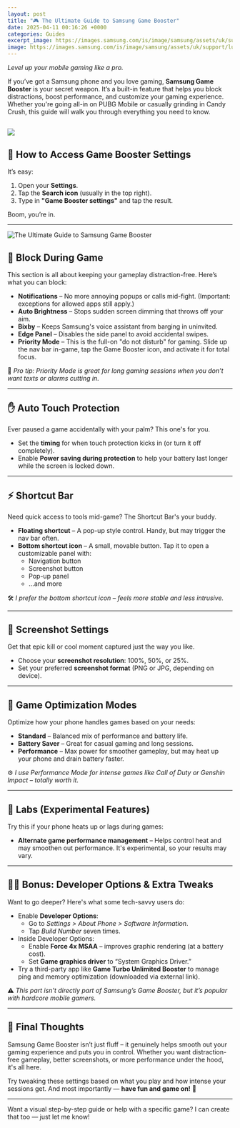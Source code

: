 ```yaml
---
layout: post
title: "🎮 The Ultimate Guide to Samsung Game Booster"
date: 2025-04-11 00:16:26 +0000
categories: Guides
excerpt_image: https://images.samsung.com/is/image/samsung/assets/uk/support/lucidcx/whatisgameboosterandhowdoiuseitheader.png
image: https://images.samsung.com/is/image/samsung/assets/uk/support/lucidcx/whatisgameboosterandhowdoiuseitheader.png
---
```

*Level up your mobile gaming like a pro.*

If you’ve got a Samsung phone and you love gaming, **Samsung Game Booster** is your secret weapon. It’s a built-in feature that helps you block distractions, boost performance, and customize your gaming experience. Whether you're going all-in on PUBG Mobile or casually grinding in Candy Crush, this guide will walk you through everything you need to know.

![](https://i.ytimg.com/vi/WF3kITBtwa0/hq720.jpg?sqp=-oaymwEhCK4FEIIDSFryq4qpAxMIARUAAAAAGAElAADIQj0AgKJD&rs=AOn4CLCVSj7a_64LtCMzykRw-zU_m48l7A)
---

## 📍 **How to Access Game Booster Settings**
It’s easy:

1. Open your **Settings**.
2. Tap the **Search icon** (usually in the top right).
3. Type in **"Game Booster settings"** and tap the result.

Boom, you’re in.

---
![The Ultimate Guide to Samsung Game Booster](https://github.com/user-attachments/assets/d9d2b1e5-5e64-4147-844d-9047acdccfbd)

## 🚫 **Block During Game**  
This section is all about keeping your gameplay distraction-free. Here’s what you can block:

- **Notifications** – No more annoying popups or calls mid-fight. (Important: exceptions for allowed apps still apply.)
- **Auto Brightness** – Stops sudden screen dimming that throws off your aim.
- **Bixby** – Keeps Samsung's voice assistant from barging in uninvited.
- **Edge Panel** – Disables the side panel to avoid accidental swipes.
- **Priority Mode** – This is the full-on "do not disturb" for gaming. Slide up the nav bar in-game, tap the Game Booster icon, and activate it for total focus.

📝 *Pro tip: Priority Mode is great for long gaming sessions when you don’t want texts or alarms cutting in.*

---

## ✋ **Auto Touch Protection**
Ever paused a game accidentally with your palm? This one's for you.

- Set the **timing** for when touch protection kicks in (or turn it off completely).
- Enable **Power saving during protection** to help your battery last longer while the screen is locked down.

---

## ⚡ **Shortcut Bar**
Need quick access to tools mid-game? The Shortcut Bar's your buddy.

- **Floating shortcut** – A pop-up style control. Handy, but may trigger the nav bar often.
- **Bottom shortcut icon** – A small, movable button. Tap it to open a customizable panel with:
  - Navigation button
  - Screenshot button
  - Pop-up panel
  - …and more

🛠 *I prefer the bottom shortcut icon – feels more stable and less intrusive.*

---

## 📸 **Screenshot Settings**
Get that epic kill or cool moment captured just the way you like.

- Choose your **screenshot resolution**: 100%, 50%, or 25%.
- Set your preferred **screenshot format** (PNG or JPG, depending on device).

---

## 🔧 **Game Optimization Modes**
Optimize how your phone handles games based on your needs:

- **Standard** – Balanced mix of performance and battery life.
- **Battery Saver** – Great for casual gaming and long sessions.
- **Performance** – Max power for smoother gameplay, but may heat up your phone and drain battery faster.

⚙️ *I use Performance Mode for intense games like Call of Duty or Genshin Impact – totally worth it.*

---

## 🧪 **Labs (Experimental Features)**
Try this if your phone heats up or lags during games:

- **Alternate game performance management** – Helps control heat and may smoothen out performance. It's experimental, so your results may vary.

---

## 🧙‍♂️ **Bonus: Developer Options & Extra Tweaks**  
Want to go deeper? Here's what some tech-savvy users do:

- Enable **Developer Options**:
  - Go to *Settings > About Phone > Software Information*.
  - Tap *Build Number* seven times.
- Inside Developer Options:
  - Enable **Force 4x MSAA** – improves graphic rendering (at a battery cost).
  - Set **Game graphics driver** to “System Graphics Driver.”
- Try a third-party app like **Game Turbo Unlimited Booster** to manage ping and memory optimization (downloaded via external link).

⚠️ *This part isn’t directly part of Samsung’s Game Booster, but it’s popular with hardcore mobile gamers.*

---

## 🎯 Final Thoughts
Samsung Game Booster isn’t just fluff – it genuinely helps smooth out your gaming experience and puts you in control. Whether you want distraction-free gameplay, better screenshots, or more performance under the hood, it's all here.

Try tweaking these settings based on what you play and how intense your sessions get. And most importantly — **have fun and game on!** 🎉

---

Want a visual step-by-step guide or help with a specific game? I can create that too — just let me know!
